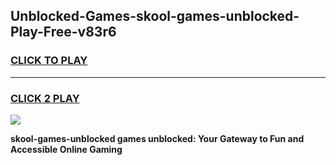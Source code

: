 
## Unblocked-Games-skool-games-unblocked-Play-Free-v83r6
<h3>
<a href="https://premium76.site?title=skool-games-unblocked&ref=18A1">CLICK TO PLAY</a></h3>
<hr>

<h3>
<a href="https://premium76.site?title=skool-games-unblocked&ref=18A1">CLICK 2 PLAY</a>
  
</h3>

<a href="https://premium76.site?title=skool-games-unblocked&ref=18A1"><img src="https://clearcache.store/games.png"></a>


**skool-games-unblocked games unblocked: Your Gateway to Fun and Accessible Online Gaming**
